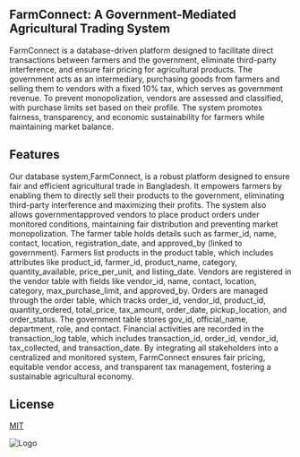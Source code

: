 ## FarmConnect: A Government-Mediated Agricultural Trading System

FarmConnect is a database-driven platform designed to facilitate direct transactions between farmers and
the government, eliminate third-party interference, and ensure fair pricing for agricultural products. The
government acts as an intermediary, purchasing goods from farmers and selling them to vendors with a
fixed 10% tax, which serves as government revenue. To prevent monopolization, vendors are assessed and
classified, with purchase limits set based on their profile. The system promotes fairness, transparency, and
economic sustainability for farmers while maintaining market balance.


## Features

Our database system,FarmConnect, is a robust platform designed to ensure fair and efficient agricultural
trade in Bangladesh. It empowers farmers by enabling them to directly sell their products to the government,
eliminating third-party interference and maximizing their profits. The system also allows governmentapproved vendors to place product orders under monitored conditions, maintaining fair distribution and
preventing market monopolization.
The farmer table holds details such as farmer_id, name, contact, location, registration_date,
and approved_by (linked to government). Farmers list products in the product table, which includes attributes like product_id, farmer_id, product_name, category, quantity_available, price_per_unit,
and listing_date.
Vendors are registered in the vendor table with fields like vendor_id, name, contact, location, category,
max_purchase_limit, and approved_by. Orders are managed through the order table, which tracks
order_id, vendor_id, product_id, quantity_ordered, total_price, tax_amount, order_date, pickup_location,
and order_status.
The government table stores gov_id, official_name, department, role, and contact. Financial activities are recorded in the transaction_log table, which includes transaction_id, order_id, vendor_id,
tax_collected, and transaction_date.
By integrating all stakeholders into a centralized and monitored system, FarmConnect ensures fair pricing,
equitable vendor access, and transparent tax management, fostering a sustainable agricultural economy.


## License

[MIT](https://choosealicense.com/licenses/mit/)


![Logo](https://brandeps.com/logo-download/N/North-South-University-logo-vector-01.svg)

